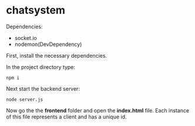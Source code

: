 # chatsystem
Dependencies:
* socket.io
* nodemon(DevDependency)

First, install the necessary dependencies. 

In the project directory type:

``` npm i ```

Next start the backend server:

```node server.js```

Now go the the **frontend** folder and open the **index.html** file. Each instance of this file represents a client and has a unique id.
